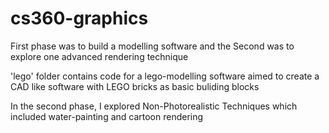 # cs360-graphics
First phase was to build a modelling software and the Second was to explore one advanced rendering technique

'lego' folder contains code for a lego-modelling software aimed to create a CAD like software with LEGO bricks as
basic buliding blocks

In the second phase, I explored Non-Photorealistic Techniques which included water-painting and cartoon rendering

